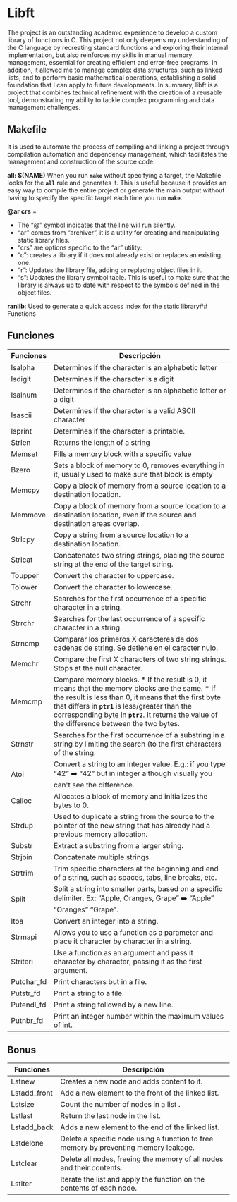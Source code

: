# Libft

The project is an outstanding academic experience to develop a custom library of functions in C. This project not only deepens my understanding of the C language by recreating standard functions and exploring their internal implementation, but also reinforces my skills in manual memory management, essential for creating efficient and error-free programs. In addition, it allowed me to manage complex data structures, such as linked lists, and to perform basic mathematical operations, establishing a solid foundation that I can apply to future developments. In summary, libft is a project that combines technical refinement with the creation of a reusable tool, demonstrating my ability to tackle complex programming and data management challenges.

## Makefile

It is used to automate the process of compiling and linking a project through compilation automation and dependency management, which facilitates the management and construction of the source code.

**all: $(NAME)**  When you run **`make`** without specifying a target, the Makefile looks for the **`all`** rule and generates it.  This is useful because it provides an easy way to compile the entire project or generate the main output without having to specify the specific target each time you run **`make`**.

**@ar crs** =

- The “@” symbol indicates that the line will run silently.
- “ar” comes from “archiver”, it is a utility for creating and manipulating static library files.
- “crs” are options specific to the “ar” utility:
- “c”: creates a library if it does not already exist or replaces an existing one.
- “r”: Updates the library file, adding or replacing object files in it.
- “s”: Updates the library symbol table. This is useful to make sure that the library is always up to date with respect to the symbols defined in the object files.
  
**ranlib**: Used to generate a quick access index for the static library## Functions

## Funciones

| Funciones  | Descripción |
| ------------- | ------------- |
| Isalpha  | Determines if the character is an alphabetic letter                                                                                                    |
| Isdigit  | Determines if the character is a digit                                                                                                                 |
| Isalnum  | Determines if the character is an alphabetic letter or a digit                                                                                         |
| Isascii  | Determines if the character is a valid ASCII character                                                                                                 |
| Isprint  | Determines if the character is printable.                                                                                                              |
| Strlen   | Returns the length of a string                                                                                                                         |
| Memset   | Fills a memory block with a specific value                                                                                                             |
| Bzero    | Sets a block of memory to 0, removes everything in it, usually used to make sure that block is empty                                                   |
| Memcpy   | Copy a block of memory from a source location to a destination location.                                                                               |
| Memmove  | Copy a block of memory from a source location to a destination location, even if the source and destination areas overlap.                             |
| Strlcpy  | Copy a string from a source location to a destination location.                                                                                        |
| Strlcat  | Concatenates two string strings, placing the source string at the end of the target string.                                                            |
| Toupper  | Convert the character to uppercase.                                                                                                                    |
| Tolower  | Convert the character to lowercase.                                                                                                                    |
| Strchr   | Searches for the first occurrence of a specific character in a string.                                                                                 |
| Strrchr  | Searches for the last occurrence of a specific character in a string.                                                                                  |
| Strncmp  | Comparar los primeros X caracteres de dos cadenas de string. Se detiene en el caracter nulo.                                                           |
| Memchr   | Compare the first X characters of two string strings. Stops at the null character.                                                                     |
| Memcmp   | Compare memory blocks. * If the result is 0, it means that the memory blocks are the same. * If the result is less than 0, it means that the first byte that differs in **`ptr1`** is less/greater than the corresponding byte in **`ptr2`**. It returns the value of the difference between the two bytes.|
| Strnstr  | Searches for the first occurrence of a substring in a string by limiting the search (to the first characters of the string.                            |
| Atoi     | Convert a string to an integer value. E.g.: if you type “42” ➡️ “42” but in integer although visually you can't see the difference.                    |
| Calloc   | Allocates a block of memory and initializes the bytes to 0.                                                                                            |
| Strdup   | Used to duplicate a string from the source to the pointer of the new string that has already had a previous memory allocation.                         |
| Substr   | Extract a substring from a larger string.                                                                                                              |
| Strjoin  | Concatenate multiple strings.                                                                                                                          |
| Strtrim  | Trim specific characters at the beginning and end of a string, such as spaces, tabs, line breaks, etc.                                                 |
| Split    | Split a string into smaller parts, based on a specific delimiter. Ex: “Apple, Oranges, Grape” ➡️ “Apple” “Oranges” “Grape”.                             |
| Itoa     | Convert an integer into a string.                                                                                                                      |
| Strmapi  | Allows you to use a function as a parameter and place it character by character in a string.                                                           |
| Striteri | Use a function as an argument and pass it character by character, passing it as the first argument.                                                    |
|Putchar_fd| Print characters but in a file.                                                                                                                        |
| Putstr_fd| Print a string to a file.                                                                                                                              |
|Putendl_fd| Print a string followed by a new line.                                                                                                                 |
|Putnbr_fd | Print an integer number within the maximum values of int.                                                                                              |

## Bonus

| Funciones  | Descripción |
| ------------- | ------------- |
| Lstnew   |  Creates a new node and adds content to it.                                                                                                            |
| Lstadd_front | Add a new element to the front of the linked list.                                                                                                 | 
| Lstsize  | Count the number of nodes in a list   .                                                                                                                |
| Lstlast  | Return the last node in the list.                                                                                                                      |
| Lstadd_back | Adds a new element to the end of the linked list.                                                                                                   |
| Lstdelone | Delete a specific node using a function to free memory by preventing memory leakage.                                                                  |
| Lstclear | Delete all nodes, freeing the memory of all nodes and their contents.                                                                                  |
| Lstiter  | Iterate the list and apply the function on the contents of each node.                                                                                  |
